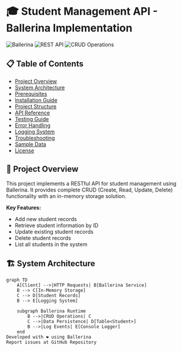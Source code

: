# 🎓 Student Management API - Ballerina Implementation

![Ballerina](https://img.shields.io/badge/Ballerina-2201.7%2B-blue)
![REST API](https://img.shields.io/badge/API-RESTful-green)
![CRUD Operations](https://img.shields.io/badge/Operations-CRUD-success)

## 📋 Table of Contents
- [Project Overview](#project-overview)
- [System Architecture](#system-architecture)
- [Prerequisites](#prerequisites)
- [Installation Guide](#installation-guide)
- [Project Structure](#project-structure)
- [API Reference](#api-reference)
- [Testing Guide](#testing-guide)
- [Error Handling](#error-handling)
- [Logging System](#logging-system)
- [Troubleshooting](#troubleshooting)
- [Sample Data](#sample-data)
- [License](#license)

## 🏁 Project Overview
This project implements a RESTful API for student management using Ballerina. It provides complete CRUD (Create, Read, Update, Delete) functionality with an in-memory storage solution.

**Key Features:**
- Add new student records
- Retrieve student information by ID
- Update existing student records
- Delete student records
- List all students in the system

## 🏗 System Architecture
```mermaid
graph TD
    A[Client] -->|HTTP Requests| B[Ballerina Service]
    B --> C[In-Memory Storage]
    C --> D[Student Records]
    B --> E[Logging System]
    
    subgraph Ballerina Runtime
        B -->|CRUD Operations| C
        C -->|Data Persistence| D[Table<Student>]
        B -->|Log Events| E[Console Logger]
    end
Developed with ❤️ using Ballerina
Report issues at GitHub Repository
